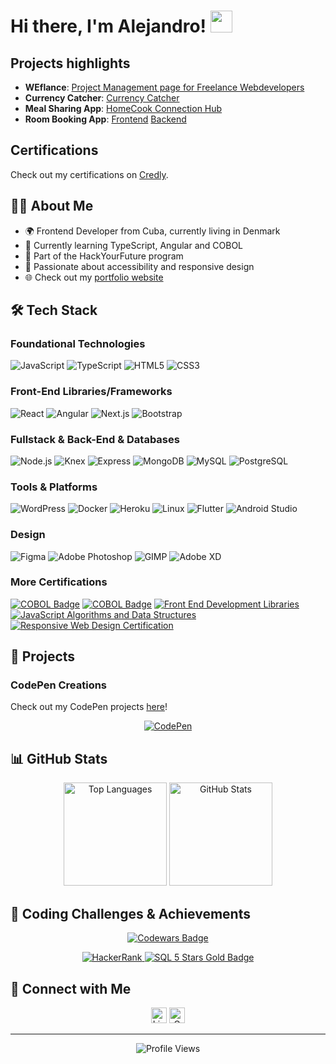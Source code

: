 # Hi there, I'm Alejandro! <img src="https://media.giphy.com/media/hvRJCLFzcasrR4ia7z/giphy.gif" width="35">

## Projects highlights
- **WEflance**: <a href="https://w-flance.vercel.app/" target="_blank" > Project Management page for Freelance Webdevelopers </a>
- **Currency Catcher**: <a href="https://github.com/AlejandroGispert/currencyConverter" target="_blank">Currency Catcher</a>
- **Meal Sharing App**: <a href="https://github.com/AlejandroGispert/meal-sharing-final" target="_blank">HomeCook Connection Hub</a>
- **Room Booking App**:  <a href="https://github.com/AlejandroGispert/casaparticularconchita-frontend" target="_blank">Frontend</a> <a href="https://github.com/AlejandroGispert/booking-casaparticular-backend" target="_blank">Backend</a>

## Certifications
Check out my certifications on [Credly](https://www.credly.com/users/alejandro-gispert.c44fa707).


## 👨‍💻 About Me

- 🌍 Frontend Developer from Cuba, currently living in Denmark
- 🌱 Currently learning TypeScript, Angular and COBOL
- 💼 Part of the HackYourFuture program
- 🚀 Passionate about accessibility and responsive design
- 🌐 Check out my [portfolio website](https://sparkly-taffy-695cb1.netlify.app/)

## 🛠️ Tech Stack
### Foundational Technologies
![JavaScript](https://img.shields.io/badge/-JavaScript-F7DF1E?style=for-the-badge&logo=javascript&logoColor=black)
![TypeScript](https://img.shields.io/badge/-TypeScript-3178C6?style=for-the-badge&logo=typescript&logoColor=white)
![HTML5](https://img.shields.io/badge/-HTML5-E34F26?style=for-the-badge&logo=html5&logoColor=white)
![CSS3](https://img.shields.io/badge/-CSS3-1572B6?style=for-the-badge&logo=css3&logoColor=white)

### Front-End Libraries/Frameworks
![React](https://img.shields.io/badge/-React-45b8d8?style=for-the-badge&logo=react&logoColor=white)
![Angular](https://img.shields.io/badge/-Angular-DD0031?style=for-the-badge&logo=angular&logoColor=white)
![Next.js](https://img.shields.io/badge/-Next.js-000000?style=for-the-badge&logo=next.js&logoColor=white)
![Bootstrap](https://img.shields.io/badge/-Bootstrap-7952B3?style=for-the-badge&logo=bootstrap&logoColor=white)

### Fullstack & Back-End & Databases
![Node.js](https://img.shields.io/badge/-Node.js-43853d?style=for-the-badge&logo=Node.js&logoColor=white)
![Knex](https://img.shields.io/badge/-Knex.js-3F721D?style=for-the-badge&logo=knex&logoColor=white)
![Express](https://img.shields.io/badge/-Express.js-000000?style=for-the-badge&logo=express&logoColor=white)
![MongoDB](https://img.shields.io/badge/-MongoDB-13aa52?style=for-the-badge&logo=mongodb&logoColor=white)
![MySQL](https://img.shields.io/badge/-MySQL-4479A1?style=for-the-badge&logo=mysql&logoColor=white)
![PostgreSQL](https://img.shields.io/badge/-PostgreSQL-4169E1?style=for-the-badge&logo=postgresql&logoColor=white)

### Tools & Platforms

![WordPress](https://img.shields.io/badge/-WordPress-21759B?style=for-the-badge&logo=wordpress&logoColor=white)
![Docker](https://img.shields.io/badge/-Docker-2496ED?style=for-the-badge&logo=docker&logoColor=white)
![Heroku](https://img.shields.io/badge/-Heroku-430098?style=for-the-badge&logo=heroku&logoColor=white)
![Linux](https://img.shields.io/badge/-Linux-FCC624?style=for-the-badge&logo=linux&logoColor=black)
![Flutter](https://img.shields.io/badge/-Flutter-02569B?style=for-the-badge&logo=flutter&logoColor=white)
![Android Studio](https://img.shields.io/badge/-Android_Studio-3DDC84?style=for-the-badge&logo=android-studio&logoColor=white)

### Design
![Figma](https://img.shields.io/badge/-Figma-F24E1E?style=for-the-badge&logo=figma&logoColor=white)
![Adobe Photoshop](https://img.shields.io/badge/-Adobe_Photoshop-31A8FF?style=for-the-badge&logo=adobe-photoshop&logoColor=white)
![GIMP](https://img.shields.io/badge/-GIMP-5C5543?style=for-the-badge&logo=gimp&logoColor=white)
![Adobe XD](https://img.shields.io/badge/-Adobe_XD-FF61F6?style=for-the-badge&logo=adobe-xd&logoColor=white)


### More Certifications
[![COBOL Badge](https://img.shields.io/badge/COBOL-FUNDATIONS-green)](https://www.credly.com/badges/98a28e1b-4825-42a8-b1b8-8011172cb9cf/public_url)
[![COBOL Badge](https://img.shields.io/badge/COBOL-IBM/Z-red)](https://www.credly.com/badges/687bcd35-f391-44ef-9614-1491ddcff41c)
[![Front End Development Libraries](https://img.shields.io/badge/FreeCodeCamp-Front_End_Development_Libraries-blue)](https://www.freecodecamp.org/certification/AlejandroGispert/front-end-development-libraries)
[![JavaScript Algorithms and Data Structures](https://img.shields.io/badge/FreeCodeCamp-JavaScript_Algorithms_and_Data_Structures-yellow)](https://www.freecodecamp.org/certification/AlejandroGispert/javascript-algorithms-and-data-structures-v8)
[![Responsive Web Design Certification](https://img.shields.io/badge/FreeCodeCamp-Responsive_Web_Design-green)](https://www.freecodecamp.org/certification/AlejandroGispert/responsive-web-design)



## 🚀 Projects

### CodePen Creations
Check out my CodePen projects [here](https://codepen.io/AlejandroGispert/)!

<p align="center">
  <a href="https://codepen.io/AlejandroGispert/">
    <img src="https://img.shields.io/badge/CodePen-000000?style=for-the-badge&logo=codepen&logoColor=white" alt="CodePen">
  </a>
</p>

## 📊 GitHub Stats

<p align="center">
  <img src="https://github-readme-stats.vercel.app/api/top-langs?username=alejandrogispert&show_icons=true&locale=en&layout=compact" alt="Top Languages" height="165">
  <img src="https://github-readme-stats.vercel.app/api?username=alejandrogispert&show_icons=true&locale=en" alt="GitHub Stats" height="165">
</p>

## 💪 Coding Challenges & Achievements

<p align="center">
  <a href="https://www.codewars.com/users/AlejandroCoderHYF">
    <img src="https://www.codewars.com/users/AlejandroCoderHYF/badges/large" alt="Codewars Badge">
  </a>
</p>

<div align="center">
  <a href="https://www.hackerrank.com/profile/AlejandroHYF">
    <img src="https://img.shields.io/badge/-Hackerrank-2EC866?style=for-the-badge&logo=HackerRank&logoColor=white" alt="HackerRank">

  <img src="https://img.shields.io/badge/SQL-★★★★★-gold?style=for-the-badge&logo=mysql&logoColor=white" alt="SQL 5 Stars Gold Badge">
    </a>
</div>

## 🤝 Connect with Me

<div align="center">
 
  <a href="https://www.linkedin.com/in/alejandro-gispert/" style="text-decoration: none;">
  <img src="https://img.shields.io/badge/Alejandro Gispert-%230077B5.svg?&logo=linkedin&logoColor=white" alt="Linkedin" style="height: 25px;"/></a>
  
   <a href="mailto:alejandrobusiness2022@gmail.com" style="text-decoration: none;">
  <img src="https://img.shields.io/badge/-alejandrobusiness2022@gmail.com-c14438?logo=Gmail&logoColor=white" alt="Gmail Badge" style="height: 25px;"></a>
</div>

---

<p align="center">
  <img src="https://visitcount.itsvg.in/api?id=alejandrobusiness&label=Profile%20Views&color=0&icon=5&pretty=false" alt="Profile Views">
</p>
